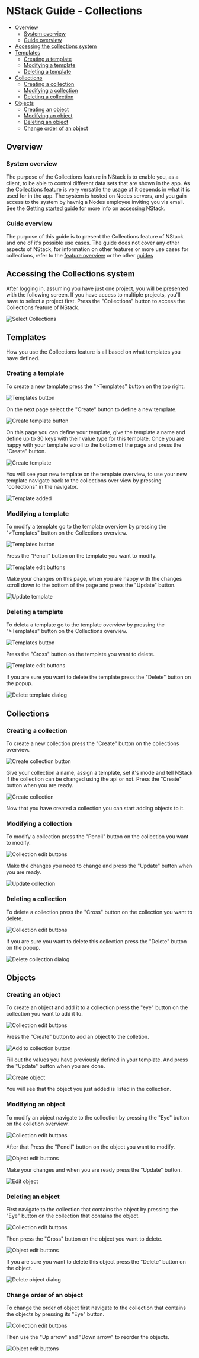 # NStack Guide - Collections

* [Overview](#overview)
	* [System overview](#system-overview)
	* [Guide overview](#guide-overview)
* [Accessing the collections system](#accessing-the-collections-system)
* [Templates](#templates)
	* [Creating a template](#creating-a-template)
	* [Modifying a template](#modifying-a-template)
	* [Deleting a template](#deleting-a-template)
* [Collections](#collections)
	* [Creating a collection](#creating-a-collection)
	* [Modifying a collection](#modifying-a-collection)
	* [Deleting a collection](#deleting-a-collection)
* [Objects](#objects)
	* [Creating an object](#creating-an-object)
	* [Modifying an object](#modifying-an-object)
	* [Deleting an object](#deleting-an-object)
	* [Change order of an object](#change-order-of-an-object) 

## Overview
### System overview

The purpose of the Collections feature in NStack is to enable you, as a client, to be able to control different data sets that are shown in the app. As the Collections feature is very versatile the usage of it depends in what it is used for in the app. The system is hosted on Nodes servers, and you gain access to the system by havnig a Nodes employee inviting you via email.
See the [Getting started](Getting_started.md) guide for more info on accessing NStack.

### Guide overview

The purpose of this guide is to present the Collections feature of NStack and one of it's possible use cases. The guide does not cover any other aspects of NStack, for information on other features or more use cases for collections, refer to the [feature overview](../Features.md) or the other [guides](../Guides.md)

## Accessing the Collections system

After logging in, assuming you have just one project, you will be presented with the following screen. If you have access to multiple projects, you'll have to select a project first. Press the "Collections" button to access the Collections feature of NStack.

![Select Collections](../../images/Guides/Collections/select_collections.png)

## Templates

How you use the Collections feature is all based on what templates you have defined.

### Creating a template

To create a new template press the ">Templates" button on the top right.

![Templates button](../../images/Guides/Collections/template_button.png)

On the next page select the "Create" button to define a new template.

![Create template button](../../images/Guides/Collections/create_template_button.png)

On this page you can define your template, give the template a name and define up to 30 keys with their value type for this template.
Once you are happy with your template scroll to the bottom of the page and press the "Create" button.

![Create template](../../images/Guides/Collections/create_template.png)

You will see your new template on the template overview, to use your new template navigate back to the collections over view by pressing "collections" in the navigator.

![Template added](../../images/Guides/Collections/template_added.png)

### Modifying a template

To modify a template go to the template overview by pressing the ">Templates" button on the Collections overview.

![Templates button](../../images/Guides/Collections/template_button.png)

Press the "Pencil" button on the template you want to modify.

![Template edit buttons](../../images/Guides/Collections/template_edit_buttons.png)

Make your changes on this page, when you are happy with the changes scroll down to the bottom of the page and press the "Update" button.

![Update template](../../images/Guides/Collections/update_template.png)

### Deleting a template

To deleta a template go to the template overview by pressing the ">Templates" button on the Collections overview.

![Templates button](../../images/Guides/Collections/template_button.png)

Press the "Cross" button on the template you want to delete.

![Template edit buttons](../../images/Guides/Collections/template_edit_buttons.png)

If you are sure you want to delete the template press the "Delete" button on the popup.

![Delete template dialog](../../images/Guides/Collections/delete_template_dialog.png)

## Collections
### Creating a collection

To create a new collection press the "Create" button on the collections overview.

![Create collection button](../../images/Guides/Collections/create_collection_button.png)

Give your collection a name, assign a template, set it's mode and tell NStack if the collection can be changed using the api or not.
Press the "Create" button when you are ready.

![Create collection](../../images/Guides/Collections/create_collection.png)

Now that you have created a collection you can start adding objects to it.

### Modifying a collection

To modify a collection press the "Pencil" button on the collection you want to modify.

![Collection edit buttons](../../images/Guides/Collections/collection_edit_buttons.png)

Make the changes you need to change and press the "Update" button when you are ready.

![Update collection](../../images/Guides/Collections/update_collection.png)

### Deleting a collection

To delete a collection press the "Cross" button on the collection you want to delete.

![Collection edit buttons](../../images/Guides/Collections/collection_edit_buttons.png)

If you are sure you want to delete this collection press the "Delete" button on the popup.

![Delete collection dialog](../../images/Guides/Collections/delete_collection_dialog.png)

## Objects
### Creating an object

To create an object and add it to a collection press the "eye" button on the collection you want to add it to.

![Collection edit buttons](../../images/Guides/Collections/collection_edit_buttons.png)

Press the "Create" button to add an object to the colletion.

![Add to collection button](../../images/Guides/Collections/add_object_button.png)

Fill out the values you have previously defined in your template.
And press the "Update" button when you are done.

![Create object](../../images/Guides/Collections/create_object.png)

You will see that the object you just added is listed in the collection.

### Modifying an object

To modify an object navigate to the collection by pressing the "Eye" button on the colletion overview.

![Collection edit buttons](../../images/Guides/Collections/collection_edit_buttons.png)

After that Press the "Pencil" button on the object you want to modify.

![Object edit buttons](../../images/Guides/Collections/object_edit_buttons.png)

Make your changes and when you are ready press the "Update" button.

![Edit object](../../images/Guides/Collections/update_object.png)

### Deleting an object

First navigate to the collection that contains the object by pressing the "Eye" button on the collection that contains the object.

![Collection edit buttons](../../images/Guides/Collections/collection_edit_buttons.png)

Then press the "Cross" button on the object you want to delete. 

![Object edit buttons](../../images/Guides/Collections/object_edit_buttons.png)

If you are sure you want to delete this object press the "Delete" button on the object.

![Delete object dialog](../../images/Guides/Collections/delete_object_dialog.png)

### Change order of an object

To change the order of object first navigate to the collection that contains the objects by pressing its "Eye" button.

![Collection edit buttons](../../images/Guides/Collections/collection_edit_buttons.png)

Then use the "Up arrow" and "Down arrow" to reorder the objects.

![Object edit buttons](../../images/Guides/Collections/object_edit_buttons.png)



